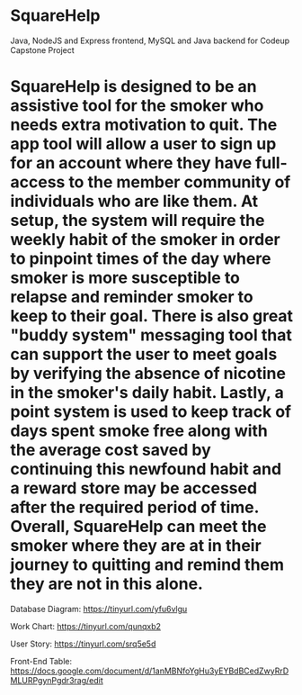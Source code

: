 # SquareHelp
Java, NodeJS and Express frontend, MySQL and Java backend for Codeup Capstone Project



# SquareHelp is designed to be an assistive tool for the smoker who needs extra motivation to quit. The app tool will allow a user to sign up for an account where they have full-access to the member community of individuals who are like them. At setup, the system will require the weekly habit of the smoker in order to pinpoint times of the day where smoker is more susceptible to relapse and reminder smoker to keep to their goal. There is also great "buddy system" messaging tool that can support the user to meet goals by verifying the absence of nicotine in the smoker's daily habit. Lastly, a point system is used to keep track of days spent smoke free along with the average cost saved by continuing this newfound habit and a reward store may be accessed after the required period of time. Overall, SquareHelp can meet the smoker where they are at in their journey to quitting and remind them they are not in this alone.













Database Diagram:
https://tinyurl.com/yfu6vlgu

Work Chart:
https://tinyurl.com/qunqxb2

User Story:
https://tinyurl.com/srq5e5d

Front-End Table:
https://docs.google.com/document/d/1anMBNfoYgHu3yEYBdBCedZwyRrDMLURPgynPgdr3rag/edit
